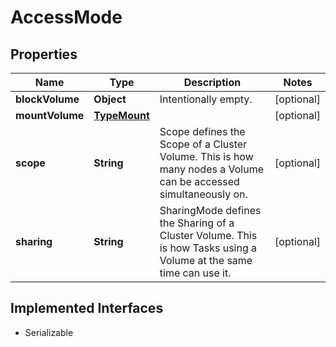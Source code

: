 

# AccessMode


## Properties

| Name | Type | Description | Notes |
|------------ | ------------- | ------------- | -------------|
|**blockVolume** | **Object** | Intentionally empty. |  [optional] |
|**mountVolume** | [**TypeMount**](TypeMount.md) |  |  [optional] |
|**scope** | **String** | Scope defines the Scope of a Cluster Volume. This is how many nodes a Volume can be accessed simultaneously on. |  [optional] |
|**sharing** | **String** | SharingMode defines the Sharing of a Cluster Volume. This is how Tasks using a Volume at the same time can use it. |  [optional] |


## Implemented Interfaces

* Serializable



